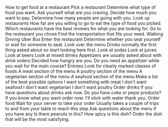 How to get food at a restaurant
	Pick a restaurant
		Determine what type of food you want.
			Ask yourself what are you craving.
			Decide how much you want to pay.
			Determine how many people are going with you.
		Look up restaurants 
			How far are you willing to go to eat the type of food you picked.
			Which restaurants have the best reviews for what you are looking for.
	Go to the restaurant you chose
		Find the transportation that fits your need.
			Walking
			Driving
			Uber
			Bus
		Enter the restaurant
			Determine whether you seat yourself or wait for someone to seat.
	Look over the menu
		Drinks normally the first thing asked about so start looking here first.
			Look at sodas
			Look at juices
			Look at beers
			Look at mixed drinks
		Appetizers are usually asked about with drink orders
			Decided how hungry are you. Do you need an appetizer while you wait for the main course?
		Entrees
			Look for clearly marked classes of foods
				A meat section of the menu
				A poultry section of the menu
				A vegetarian section of the menu
				A seafood section of the menu
			Make a list of the best possible options
				I want something with meat
				I don't want seafood
				I don't want vegetarian
				I don't want poultry
	Order drinks
		If you have questions about drinks ask now.
			Do you have coke or pepsi products?
		If you know what you want order now.
			I'll stick with water thank you. 
	Order food
		Wait for your server to take your order
			Usually takes a couple of trips to and from your table to reach this step
		Ask questions about the menu if you have any
			Is there peanuts in this?
			How spicy is this dish?
		Order the dish that will be the most satisfying.
